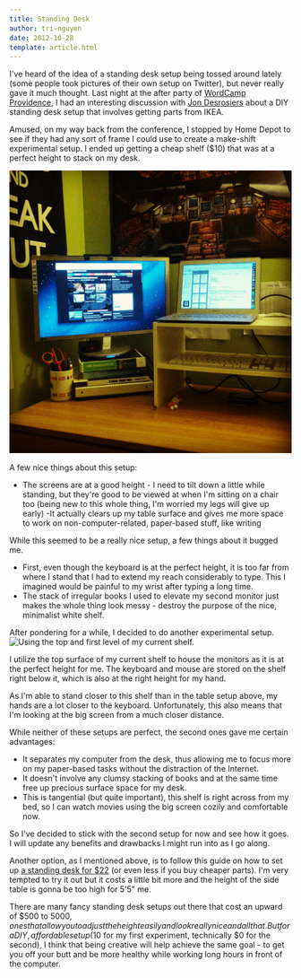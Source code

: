 ```yaml
---
title: Standing Desk
author: tri-nguyen
date: 2012-10-28
template: article.html
---
```


I've heard of the idea of a standing desk setup being tossed around lately (some people took pictures of their own setup on Twitter), but never really gave it much thought. Last night at the after party of [WordCamp Providence](http://2012.providence.wordcamp.org/), I had an interesting discussion with [Jon Desrosiers](http://jonathandesrosiers.com/) about a DIY standing desk setup that involves getting parts from IKEA.

Amused, on my way back from the conference, I stopped by Home Depot to see if they had any sort of frame I could use to create a make-shift experimental setup. I ended up getting a cheap shelf ($10) that was at a perfect height to stack on my desk.

<span class="more"></span>

![First experiment with Standing Desk setup, with a cheap shelf from Home Depot](standing-desk-1.jpg "Standing Desk with shelf from Home Depot")

A few nice things about this setup:

- The screens are at a good height - I need to tilt down a little while standing, but they're good to be viewed at when I'm sitting on a chair too (being new to this whole thing, I'm worried my legs will give up early)
-It actually clears up my table surface and gives me more space to work on non-computer-related, paper-based stuff, like writing


While this seemed to be a really nice setup, a few things about it bugged me.

- First, even though the keyboard is at the perfect height, it is too far from where I stand that I had to extend my reach considerably to type. This I imagined would be painful to my wrist after typing a long time.
- The stack of irregular books I used to elevate my second monitor just makes the whole thing look messy - destroy the purpose of the nice, minimalist white shelf.

After pondering for a while, I decided to do another experimental setup.
![Using the top and first level of my current shelf.](standing-desk-2.jpg "Second experimental setup")

I utilize the top surface of my current shelf to house the monitors as it is at the perfect height for me. The keyboard and mouse are stored on the shelf right below it, which is also at the right height for my hand.

As I'm able to stand closer to this shelf than in the table setup above, my hands are a lot closer to the keyboard. Unfortunately, this also means that I'm looking at the big screen from a much closer distance.

While neither of these setups are perfect, the second ones gave me certain advantages:

- It separates my computer from the desk, thus allowing me to focus more on my paper-based tasks without the distraction of the Internet.
- It doesn't involve any clumsy stacking of books and at the same time free up precious surface space for my desk.
- This is tangential (but quite important), this shelf is right across from my bed, so I can watch movies using the big screen cozily and comfortable now.

So I've decided to stick with the second setup for now and see how it goes. I will update any benefits and drawbacks I might run into as I go along.

Another option, as I mentioned above, is to follow this guide on how to set up [a standing desk for $22](http://iamnotaprogrammer.com/Ikea-Standing-desk-for-22-dollars.html) (or even less if you buy cheaper parts). I'm very tempted to try it out but it costs a little bit more and the height of the side table is gonna be too high for 5'5" me.

There are many fancy standing desk setups out there that cost an upward of $500 to $5000, ones that allow you to adjust the height easily and look really nice and all that. But for a DIY, affordable setup ($10 for my first experiment, technically $0 for the second), I think that being creative will help achieve the same goal - to get you off your butt and be more healthy while working long hours in front of the computer.